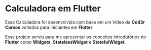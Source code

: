 # Calculadora em Flutter

Essa Calculadora foi desenvolvida com base em um Vídeo da **Cod3r Cursos** voltados para iniciantes em **Flutter**. 

Esse projeto serviu para me apresentar os conceitos introdutórios do **Flutter** como **Widgets**, **StatelessWidget** e **StatefulWidget**.
